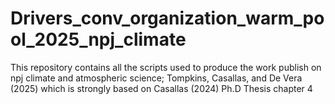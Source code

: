 # Drivers_conv_organization_warm_pool_2025_npj_climate
This repository contains all the scripts used to produce the work publish on npj climate and atmospheric science; Tompkins, Casallas, and De Vera (2025) which is strongly based on Casallas (2024) Ph.D Thesis chapter 4
